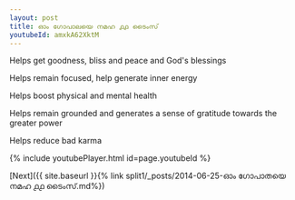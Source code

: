 ```yaml
---
layout: post
title: ഓം ഗോപാലയെ നമഹ ൧൧ ടൈംസ്
youtubeId: amxkA62XktM
---
```

 
 
Helps get goodness, bliss and peace and God's blessings
 
Helps remain focused, help generate inner energy 
 
Helps boost physical and mental health 
 
Helps remain grounded and generates a sense of gratitude towards the greater power 
 
Helps reduce bad karma
 
 
 
 


{% include youtubePlayer.html id=page.youtubeId %}
 
[Next]({{ site.baseurl }}{% link  split1/_posts/2014-06-25-ഓം ഗോപാതയെ നമഹ ൧൧ ടൈംസ്.md%})
 
